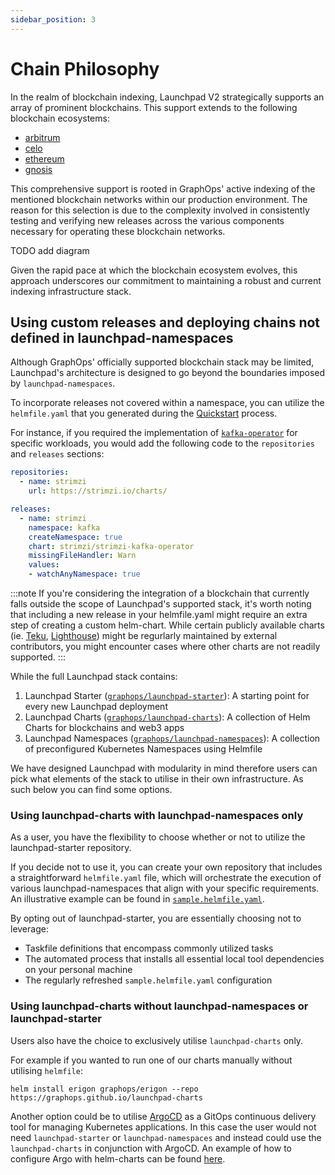 ```yaml
---
sidebar_position: 3
---
```


# Chain Philosophy

In the realm of blockchain indexing, Launchpad V2 strategically supports an array of prominent blockchains. This support extends to the following blockchain ecosystems:

- [arbitrum](https://docs.arbitrum.io/)
- [celo](https://docs.celo.org/)
- [ethereum](https://ethereum.org/en/developers/docs/)
- [gnosis](https://docs.gnosischain.com/)
  

This comprehensive support is rooted in GraphOps' active indexing of the mentioned blockchain networks within our production environment. The reason for this selection is due to the complexity involved in consistently testing and verifying new releases across the various components necessary for operating these blockchain networks.

 TODO add diagram

Given the rapid pace at which the blockchain ecosystem evolves, this approach underscores our commitment to maintaining a robust and current indexing infrastructure stack. 


## Using custom releases and deploying chains not defined in launchpad-namespaces

Although GraphOps' officially supported blockchain stack may be limited, Launchpad's architecture is designed to go beyond the boundaries imposed by `launchpad-namespaces`.

To incorporate releases not covered within a namespace, you can utilize the `helmfile.yaml` that you generated during the [Quickstart](quick-start.md#customize-your-helmfileyaml) process.

For instance, if you required the implementation of [`kafka-operator`](https://github.com/strimzi/strimzi-kafka-operator) for specific workloads, you would add the following code to the `repositories` and `releases` sections:

```yaml
repositories:
  - name: strimzi
    url: https://strimzi.io/charts/

releases:
  - name: strimzi
    namespace: kafka
    createNamespace: true
    chart: strimzi/strimzi-kafka-operator
    missingFileHandler: Warn 
    values:
    - watchAnyNamespace: true
```

:::note
If you're considering the integration of a blockchain that currently falls outside the scope of Launchpad's supported stack, it's worth noting that including a new release in your helmfile.yaml might require an extra step of creating a custom helm-chart. While certain publicly available charts (ie. [Teku](https://artifacthub.io/packages/helm/stakewise/teku), [Lighthouse](https://artifacthub.io/packages/helm/stakewise/lighthouse)) might be regurlarly maintained by external contributors, you might encounter cases where other charts are not readily supported.
:::

While the full Launchpad stack contains:
1. Launchpad Starter ([`graphops/launchpad-starter`](https://github.com/graphops/launchpad-starter)): A starting point for every new Launchpad deployment
2. Launchpad Charts ([`graphops/launchpad-charts`](https://github.com/graphops/launchpad-charts)): A collection of Helm Charts for blockchains and web3 apps
3. Launchpad Namespaces ([`graphops/launchpad-namespaces`](https://github.com/graphops/launchpad-namespaces)): A collection of preconfigured Kubernetes Namespaces using Helmfile

We have designed Launchpad with modularity in mind therefore users can pick what elements of the stack to utilise in their own infrastructure. As such below you can find some options.

### Using launchpad-charts with launchpad-namespaces only

As a user, you have the flexibility to choose whether or not to utilize the launchpad-starter repository.

If you decide not to use it, you can create your own repository that includes a straightforward `helmfile.yaml` file, which will orchestrate the execution of various launchpad-namespaces that align with your specific requirements. An illustrative example can be found in [`sample.helmfile.yaml`](https://github.com/graphops/launchpad-starter/blob/main/sample.helmfile.yaml).

By opting out of launchpad-starter, you are essentially choosing not to leverage:

- Taskfile definitions that encompass commonly utilized tasks
- The automated process that installs all essential local tool dependencies on your personal machine
- The regularly refreshed `sample.helmfile.yaml` configuration


### Using launchpad-charts without launchpad-namespaces or launchpad-starter

Users also have the choice to exclusively utilise `launchpad-charts` only.

For example if you wanted to run one of our charts manually without utilising `helmfile`:
```shell
helm install erigon graphops/erigon --repo https://graphops.github.io/launchpad-charts
```

Another option could be to utilise [ArgoCD](https://argo-cd.readthedocs.io/en/stable/) as a GitOps continuous delivery tool for managing Kubernetes applications. In this case the user would not need `launchpad-starter` or `launchpad-namespaces` and instead could use the `launchpad-charts` in conjunction with ArgoCD. An example of how to configure Argo with helm-charts can be found [here](https://dev.to/pavanbelagatti/argo-cd-and-helm-deploy-applications-the-gitops-way-22ae).